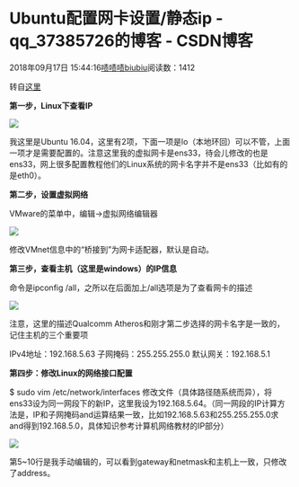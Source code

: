 # Ubuntu配置网卡设置/静态ip - qq_37385726的博客 - CSDN博客





2018年09月17日 15:44:16[啧啧啧biubiu](https://me.csdn.net/qq_37385726)阅读数：1412








转自[这里](https://www.cnblogs.com/Harley-Quinn/p/7458373.html)



**第一步，Linux下查看IP**

![](https://images2017.cnblogs.com/blog/910450/201708/910450-20170831144743468-1442803910.png)

我这里是Ubuntu 16.04，这里有2项，下面一项是lo（本地环回）可以不管，上面一项才是需要配置的。注意这里我的虚拟网卡是ens33，待会儿修改的也是ens33，网上很多配置教程他们的Linux系统的网卡名字并不是ens33（比如有的是eth0）。

**第二步，设置虚拟网络**

VMware的菜单中，编辑->虚拟网络编辑器

![](https://images2017.cnblogs.com/blog/910450/201708/910450-20170831145319515-1862871281.png)

修改VMnet信息中的“桥接到”为网卡适配器，默认是自动。

**第三步，查看主机（这里是windows）的IP信息**

命令是ipconfig /all，之所以在后面加上/all选项是为了查看网卡的描述

![](https://images2017.cnblogs.com/blog/910450/201708/910450-20170831145508937-1203093514.png)

注意，这里的描述Qualcomm Atheros和刚才第二步选择的网卡名字是一致的，记住主机的三个重要项

IPv4地址：192.168.5.63 子网掩码：255.255.255.0 默认网关：192.168.5.1

**第四步：修改Linux的网络接口配置**

$ sudo vim /etc/network/interfaces
修改文件（具体路径随系统而异），将ens33设为同一网段下的新IP，这里我设为192.168.5.64。（同一网段的IP计算方法是，IP和子网掩码and运算结果一致，比如192.168.5.63和255.255.255.0求and得到192.168.5.0，具体知识参考计算机网络教材的IP部分）

![](https://images2017.cnblogs.com/blog/910450/201708/910450-20170831150053749-875257980.png)

第5~10行是我手动编辑的，可以看到gateway和netmask和主机上一致，只修改了address。



